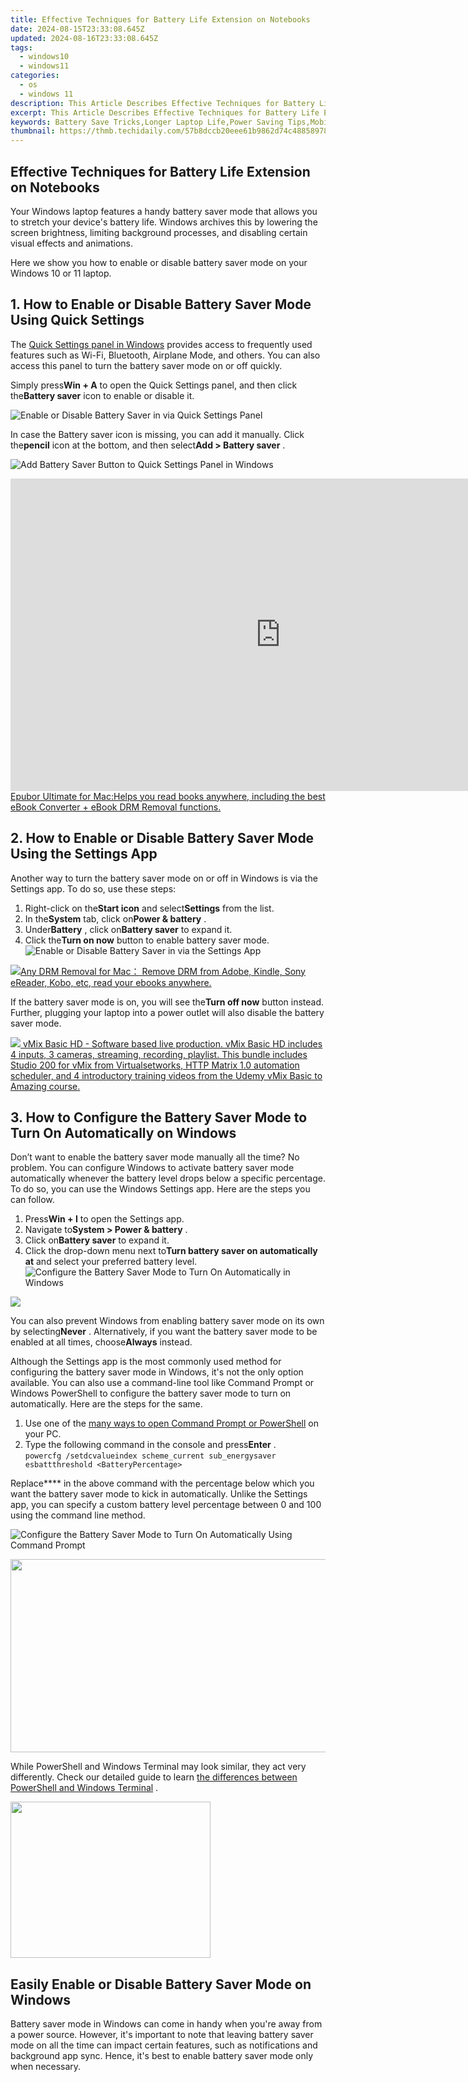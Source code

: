 ```yaml
---
title: Effective Techniques for Battery Life Extension on Notebooks
date: 2024-08-15T23:33:08.645Z
updated: 2024-08-16T23:33:08.645Z
tags:
  - windows10
  - windows11
categories:
  - os
  - windows 11
description: This Article Describes Effective Techniques for Battery Life Extension on Notebooks
excerpt: This Article Describes Effective Techniques for Battery Life Extension on Notebooks
keywords: Battery Save Tricks,Longer Laptop Life,Power Saving Tips,Mobile Energy Extend,Efficient Charging,Tech Gadget Life,Notebooks Last Longer
thumbnail: https://thmb.techidaily.com/57b8dccb20eee61b9862d74c48858978ad644b0b3c9c032196c655a977f2efc6.jpg
---
```


## Effective Techniques for Battery Life Extension on Notebooks

 Your Windows laptop features a handy battery saver mode that allows you to stretch your device's battery life. Windows archives this by lowering the screen brightness, limiting background processes, and disabling certain visual effects and animations.

 Here we show you how to enable or disable battery saver mode on your Windows 10 or 11 laptop.

## 1\. How to Enable or Disable Battery Saver Mode Using Quick Settings

 The [Quick Settings panel in Windows](https://www.makeuseof.com/use-quick-settings-on-windows-11/) provides access to frequently used features such as Wi-Fi, Bluetooth, Airplane Mode, and others. You can also access this panel to turn the battery saver mode on or off quickly.

 Simply press**Win + A** to open the Quick Settings panel, and then click the**Battery saver** icon to enable or disable it.

![Enable or Disable Battery Saver in via Quick Settings Panel](https://static1.makeuseofimages.com/wordpress/wp-content/uploads/2023/04/enable-or-disable-battery-saver-in-via-quick-settings-panel.jpg)

 In case the Battery saver icon is missing, you can add it manually. Click the**pencil** icon at the bottom, and then select**Add > Battery saver** .

![Add Battery Saver Button to Quick Settings Panel in Windows](https://static1.makeuseofimages.com/wordpress/wp-content/uploads/2023/04/add-battery-saver-button-to-quick-settings-panel-in-windows.jpg)

<!-- affiliate ads begin -->
<a href="https://secure.2checkout.com/order/checkout.php?PRODS=4599952&QTY=1&AFFILIATE=108875&CART=1"><iframe width="864" height="500" src="https://www.youtube.com/embed/jVnfr5HudQw" title="The Latest and Easiest Solution to Remove Kindle DRM on Windows (without Degrading)" frameborder="0" allow="accelerometer; autoplay; clipboard-write; encrypted-media; gyroscope; picture-in-picture; web-share" referrerpolicy="strict-origin-when-cross-origin" allowfullscreen></iframe>Epubor Ultimate for Mac:Helps you read books anywhere, including the best eBook Converter + eBook DRM Removal functions.</a>
<!-- affiliate ads end -->
## 2\. How to Enable or Disable Battery Saver Mode Using the Settings App

 Another way to turn the battery saver mode on or off in Windows is via the Settings app. To do so, use these steps:

1. Right-click on the**Start icon** and select**Settings** from the list.
2. In the**System** tab, click on**Power & battery** .
3. Under**Battery** , click on**Battery saver** to expand it.
4. Click the**Turn on now** button to enable battery saver mode.  
![Enable or Disable Battery Saver in via the Settings App](https://static1.makeuseofimages.com/wordpress/wp-content/uploads/2023/04/enable-or-disable-battery-saver-in-via-the-settings-app.jpg)
<!-- affiliate ads begin -->
<a href="https://secure.2checkout.com/order/checkout.php?PRODS=4600114&QTY=1&AFFILIATE=108875&CART=1"><img src="https://www.epubor.com/images/drm-removal-feature2.png" border="0">Any DRM Removal for Mac： Remove DRM from Adobe, Kindle, Sony eReader, Kobo, etc, read your ebooks anywhere.</a>
<!-- affiliate ads end -->

 If the battery saver mode is on, you will see the**Turn off now** button instead. Further, plugging your laptop into a power outlet will also disable the battery saver mode.

<!-- affiliate ads begin -->
<a href="https://secure.2checkout.com/order/checkout.php?PRODS=4718728&QTY=1&AFFILIATE=108875&CART=1"> <img src="https://secure.avangate.com/images/merchant/ce9a6fb2becc2d235e62b125e9260102/products/vMixCallScreenshot1-large.jpg" border="0"> vMix Basic HD - Software based live production. vMix Basic HD includes 4 inputs, 3 cameras, streaming, recording, playlist. 
This bundle includes Studio 200 for vMix from Virtualsetworks, HTTP Matrix 1.0 automation scheduler, and 4 introductory training videos from the Udemy vMix Basic to Amazing course. </a>
<!-- affiliate ads end -->
## 3\. How to Configure the Battery Saver Mode to Turn On Automatically on Windows

 Don’t want to enable the battery saver mode manually all the time? No problem. You can configure Windows to activate battery saver mode automatically whenever the battery level drops below a specific percentage. To do so, you can use the Windows Settings app. Here are the steps you can follow.

1. Press**Win + I** to open the Settings app.
2. Navigate to**System > Power & battery** .
3. Click on**Battery saver** to expand it.
4. Click the drop-down menu next to**Turn battery saver on automatically at** and select your preferred battery level.  
![Configure the Battery Saver Mode to Turn On Automatically in Windows](https://static1.makeuseofimages.com/wordpress/wp-content/uploads/2023/04/configure-the-battery-saver-mode-to-turn-on-automatically-in-windows.jpg)
<!-- affiliate ads begin -->
<a href="https://secure.2checkout.com/order/checkout.php?PRODS=4729320&QTY=1&AFFILIATE=108875&CART=1"><img src="https://secure.avangate.com/images/merchant/f7f07e7dab09533bc71247a5b29a7373/products/2_iDeviceMessageBox.png" border="0"></a>
<!-- affiliate ads end -->

 You can also prevent Windows from enabling battery saver mode on its own by selecting**Never** . Alternatively, if you want the battery saver mode to be enabled at all times, choose**Always** instead.

 Although the Settings app is the most commonly used method for configuring the battery saver mode in Windows, it's not the only option available. You can also use a command-line tool like Command Prompt or Windows PowerShell to configure the battery saver mode to turn on automatically. Here are the steps for the same.

1. Use one of the [many ways to open Command Prompt or PowerShell](https://www.makeuseof.com/windows-open-command-prompt-powershell/) on your PC.
2. Type the following command in the console and press**Enter** .  
`powercfg /setdcvalueindex scheme_current sub_energysaver esbattthreshold <BatteryPercentage>`

 Replace**<BatteryPercentage>** in the above command with the percentage below which you want the battery saver mode to kick in automatically. Unlike the Settings app, you can specify a custom battery level percentage between 0 and 100 using the command line method.

![Configure the Battery Saver Mode to Turn On Automatically Using Command Prompt](https://static1.makeuseofimages.com/wordpress/wp-content/uploads/2023/04/configure-the-battery-saver-mode-to-turn-on-automatically-using-command-prompt.jpg)
<!-- affiliate ads begin -->
<a href="https://martinic.evyy.net/c/5597632/1422856/4482" target="_top" id="1422856"><img src="//a.impactradius-go.com/display-ad/4482-1422856" border="0" alt="" width="580" height="309"/></a>
<!-- affiliate ads end -->

 While PowerShell and Windows Terminal may look similar, they act very differently. Check our detailed guide to learn [the differences between PowerShell and Windows Terminal](https://www.makeuseof.com/windows-terminal-vs-powershell/) .

<!-- affiliate ads begin -->
<a href="https://zonlipartnershipprogram.pxf.io/c/5597632/1821134/17882" target="_top" id="1821134"><img src="//a.impactradius-go.com/display-ad/17882-1821134" border="0" alt="" width="320" height="250"/></a><img height="0" width="0" src="https://imp.pxf.io/i/5597632/1821134/17882" style="position:absolute;visibility:hidden;" border="0" />
<!-- affiliate ads end -->
## Easily Enable or Disable Battery Saver Mode on Windows

 Battery saver mode in Windows can come in handy when you're away from a power source. However, it's important to note that leaving battery saver mode on all the time can impact certain features, such as notifications and background app sync. Hence, it's best to enable battery saver mode only when necessary.


<ins class="adsbygoogle"
     style="display:block"
     data-ad-format="autorelaxed"
     data-ad-client="ca-pub-7571918770474297"
     data-ad-slot="1223367746"></ins>



<ins class="adsbygoogle"
     style="display:block"
     data-ad-client="ca-pub-7571918770474297"
     data-ad-slot="8358498916"
     data-ad-format="auto"
     data-full-width-responsive="true"></ins>






